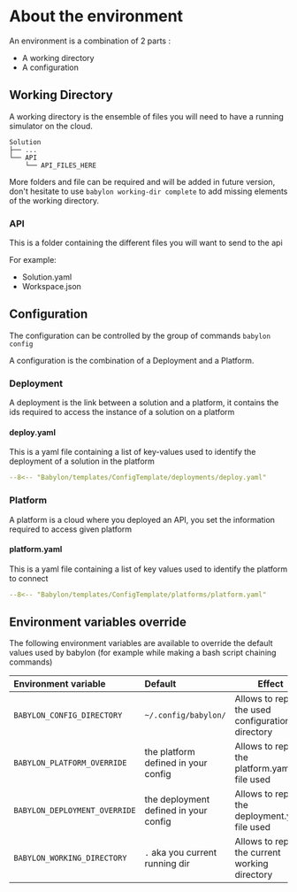 # About the environment

An environment is a combination of 2 parts :

- A working directory
- A configuration

## Working Directory

A working directory is the ensemble of files you will need to have a running simulator on the cloud.

```text
Solution
├── ...
└── API
    └── API_FILES_HERE
```

More folders and file can be required and will be added in future version, don't hesitate to
use `babylon working-dir complete` to add missing elements of the working directory.

### API

This is a folder containing the different files you will want to send to the api

For example:

- Solution.yaml
- Workspace.json

## Configuration

The configuration can be controlled by the group of commands `babylon config`

A configuration is the combination of a Deployment and a Platform.

### Deployment

A deployment is the link between a solution and a platform, it contains the ids required to access the instance of a
solution on a platform

#### deploy.yaml

This is a yaml file containing a list of key-values used to identify the deployment of a solution in the platform

```yaml
--8<-- "Babylon/templates/ConfigTemplate/deployments/deploy.yaml"
```

### Platform

A platform is a cloud where you deployed an API, you set the information required to access given platform

#### platform.yaml

This is a yaml file containing a list of key values used to identify the platform to connect

```yaml
--8<-- "Babylon/templates/ConfigTemplate/platforms/platform.yaml"
```

## Environment variables override

The following environment variables are available to override the default values used by babylon (for example while
making a bash script chaining commands)

| Environment variable                       | Default                               | Effect                                             |
|:-------------------------------------------|:--------------------------------------|----------------------------------------------------|
| <nobr>`BABYLON_CONFIG_DIRECTORY`</nobr>    | `~/.config/babylon/`                  | Allows to replace the used configuration directory |
| <nobr>`BABYLON_PLATFORM_OVERRIDE`</nobr>   | the platform defined in your config   | Allows to replace the platform.yaml file used      |
| <nobr>`BABYLON_DEPLOYMENT_OVERRIDE`</nobr> | the deployment defined in your config | Allows to replace the deployment.yaml file used    |
| <nobr>`BABYLON_WORKING_DIRECTORY`</nobr>   | `.` aka you current running dir       | Allows to replace the current working directory    |

